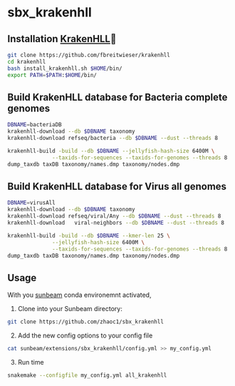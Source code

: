# sbx_krakenhll

## Installation [KrakenHLL](https://github.com/fbreitwieser/krakenhll)🐙

  ```bash
  git clone https://github.com/fbreitwieser/krakenhll
  cd krakenhll
  bash install_krakenhll.sh $HOME/bin/
  export PATH=$PATH:$HOME/bin/
  ```
  
## Build KrakenHLL database for Bacteria complete genomes

  ```bash
  DBNAME=bacteriaDB
  krakenhll-download --db $DBNAME taxonomy
  krakenhll-download refseq/bacteria --db $DBNAME --dust --threads 8
  
  krakenhll-build -build --db $DBNAME --jellyfish-hash-size 6400M \
                --taxids-for-sequences --taxids-for-genomes --threads 8
  dump_taxdb taxDB taxonomy/names.dmp taxonomy/nodes.dmp
  ```

## Build KrakenHLL database for Virus all genomes

  ```bash
  DBNAME=virusAll
  krakenhll-download --db $DBNAME taxonomy
  krakenhll-download refseq/viral/Any --db $DBNAME --dust --threads 8
  krakenhll-download   viral-neighbors --db $DBNAME --dust --threads 8
  
  krakenhll-build -build --db $DBNAME --kmer-len 25 \
                --jellyfish-hash-size 6400M \
                --taxids-for-sequences --taxids-for-genomes --threads 8
  dump_taxdb taxDB taxonomy/names.dmp taxonomy/nodes.dmp
  ```
 
 ## Usage
 
 With you [sunbeam](https://github.com/sunbeam-labs/sunbeam) conda environemnt activated, 
 
 1. Clone into your Sunbeam directory:
 
  ```bash
  git clone https://github.com/zhaoc1/sbx_krakenhll
  ```
 
 2. Add the new config options to your config file
 
  ```bash
  cat sunbeam/extensions/sbx_krakenhll/config.yml >> my_config.yml
  ```
 
 3. Run time

  ```bash
  snakemake --configfile my_config.yml all_krakenhll
  ```
 

